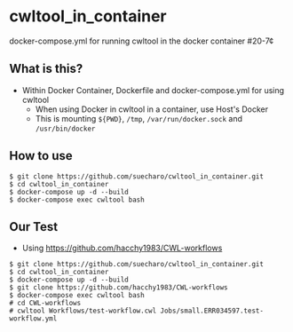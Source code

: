 # cwltool_in_container

docker-compose.yml for running cwltool in the docker container
#20-7¢
## What is this?

- Within Docker Container, Dockerfile and docker-compose.yml for using cwltool
  - When using Docker in cwltool in a container, use Host's Docker
  - This is mounting `${PWD}`, `/tmp`, `/var/run/docker.sock` and `/usr/bin/docker`

## How to use

```
$ git clone https://github.com/suecharo/cwltool_in_container.git
$ cd cwltool_in_container
$ docker-compose up -d --build
$ docker-compose exec cwltool bash
```

## Our Test

- Using https://github.com/hacchy1983/CWL-workflows

```
$ git clone https://github.com/suecharo/cwltool_in_container.git
$ cd cwltool_in_container
$ docker-compose up -d --build
$ git clone https://github.com/hacchy1983/CWL-workflows
$ docker-compose exec cwltool bash
# cd CWL-workflows
# cwltool Workflows/test-workflow.cwl Jobs/small.ERR034597.test-workflow.yml
```
